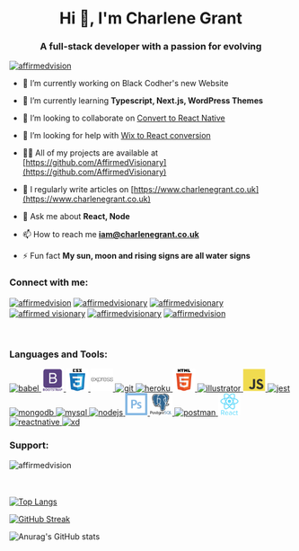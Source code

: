 <h1 align="center">Hi 👋, I'm Charlene Grant</h1>
<h3 align="center">A full-stack developer with a passion for evolving</h3>

<p align="left"> <a href="https://twitter.com/affirmedvision" target="blank"><img src="https://img.shields.io/twitter/follow/affirmedvision?logo=twitter&style=for-the-badge" alt="affirmedvision" /></a> </p>

- 🔭 I’m currently working on Black Codher's new Website

- 🌱 I’m currently learning **Typescript, Next.js, WordPress Themes**

- 👯 I’m looking to collaborate on [Convert to React Native](https://github.com/AffirmedVisionary/blackcodher-react-mybookcase2)

- 🤝 I’m looking for help with [Wix to React conversion](https://github.com/AffirmedVisionary/operationRewritePortfolio)

- 👨‍💻 All of my projects are available at [https://github.com/AffirmedVisionary](https://github.com/AffirmedVisionary)

- 📝 I regularly write articles on [https://www.charlenegrant.co.uk](https://www.charlenegrant.co.uk)

- 💬 Ask me about **React, Node**

- 📫 How to reach me **iam@charlenegrant.co.uk**

- ⚡ Fun fact **My sun, moon and rising signs are all water signs**

<h3 align="left">Connect with me:</h3>
<p align="left">
<a href="https://twitter.com/affirmedvision" target="blank"><img align="center" <img src="https://img.icons8.com/ios-glyphs/30/ffffff/twitter--v1.png" alt="affirmedvision" height="30" width="40" /></a>
<a href="https://linkedin.com/in/affirmedvisionary" target="blank"><img align="center" src="https://img.icons8.com/material-outlined/24/ffffff/linkedin--v1.png" alt="affirmedvisionary" height="30" width="40" /></a>
<a href="https://instagram.com/affirmedvisionary" target="blank"><img align="center" src="https://img.icons8.com/ios/50/ffffff/instagram-new--v1.png" alt="affirmedvisionary" height="30" width="40" /></a>
<a href="https://www.youtube.com/c/affirmed visionary" target="blank"><img align="center" src="https://img.icons8.com/ios-glyphs/30/ffffff/youtube--v1.png" alt="affirmed visionary" height="30" width="40" /></a>
<a href="https://auth.geeksforgeeks.org/user/affirmedvisionary" target="blank"><img align="center" src="https://cdn.jsdelivr.net/npm/simple-icons@3.0.1/icons/geeksforgeeks.svg" alt="affirmedvisionary" height="30" width="40" /></a>
<a href="https://www.topcoder.com/members/affirmedvision" target="blank"><img align="center" src="https://cdn.jsdelivr.net/npm/simple-icons@3.0.1/icons/topcoder.svg" alt="affirmedvision" height="30" width="40" /></a>
</p>
<img />
<h3 align="left">Languages and Tools:</h3>
<p align="left"> <a href="https://babeljs.io/" target="_blank"> <img src="https://www.vectorlogo.zone/logos/babeljs/babeljs-icon.svg" alt="babel" width="40" height="40"/> </a> <a href="https://getbootstrap.com" target="_blank"> <img src="https://raw.githubusercontent.com/devicons/devicon/master/icons/bootstrap/bootstrap-plain-wordmark.svg" alt="bootstrap" width="40" height="40"/> </a> <a href="https://www.w3schools.com/css/" target="_blank"> <img src="https://raw.githubusercontent.com/devicons/devicon/master/icons/css3/css3-original-wordmark.svg" alt="css3" width="40" height="40"/> </a> <a href="https://expressjs.com" target="_blank"> <img src="https://raw.githubusercontent.com/devicons/devicon/master/icons/express/express-original-wordmark.svg" alt="express" width="40" height="40"/> </a> <a href="https://git-scm.com/" target="_blank"> <img src="https://www.vectorlogo.zone/logos/git-scm/git-scm-icon.svg" alt="git" width="40" height="40"/> </a> <a href="https://heroku.com" target="_blank"> <img src="https://www.vectorlogo.zone/logos/heroku/heroku-icon.svg" alt="heroku" width="40" height="40"/> </a> <a href="https://www.w3.org/html/" target="_blank"> <img src="https://raw.githubusercontent.com/devicons/devicon/master/icons/html5/html5-original-wordmark.svg" alt="html5" width="40" height="40"/> </a> <a href="https://www.adobe.com/in/products/illustrator.html" target="_blank"> <img src="https://www.vectorlogo.zone/logos/adobe_illustrator/adobe_illustrator-icon.svg" alt="illustrator" width="40" height="40"/> </a> <a href="https://developer.mozilla.org/en-US/docs/Web/JavaScript" target="_blank"> <img src="https://raw.githubusercontent.com/devicons/devicon/master/icons/javascript/javascript-original.svg" alt="javascript" width="40" height="40"/> </a> <a href="https://jestjs.io" target="_blank"> <img src="https://www.vectorlogo.zone/logos/jestjsio/jestjsio-icon.svg" alt="jest" width="40" height="40"/> </a> <a href="https://www.mongodb.com/" target="_blank"> <img src="https://img.icons8.com/color/48/ffffff/mongodb.png" alt="mongodb" width="40" height="40"/> </a> <a href="https://www.mysql.com/" target="_blank"> <img src="https://img.icons8.com/material-rounded/24/ffffff/mysql-logo.png" alt="mysql" width="40" height="40"/> </a> <a href="https://nodejs.org" target="_blank"> <img src="https://img.icons8.com/windows/32/ffffff/node-js.png" alt="nodejs" width="40" height="40"/> </a> <a href="https://www.photoshop.com/en" target="_blank"> <img src="https://raw.githubusercontent.com/devicons/devicon/master/icons/photoshop/photoshop-line.svg" alt="photoshop" width="40" height="40"/> </a> <a href="https://www.postgresql.org" target="_blank"> <img src="https://raw.githubusercontent.com/devicons/devicon/master/icons/postgresql/postgresql-original-wordmark.svg" alt="postgresql" width="40" height="40"/> </a> <a href="https://postman.com" target="_blank"> <img src="https://www.vectorlogo.zone/logos/getpostman/getpostman-icon.svg" alt="postman" width="40" height="40"/> </a> <a href="https://reactjs.org/" target="_blank"> <img src="https://raw.githubusercontent.com/devicons/devicon/master/icons/react/react-original-wordmark.svg" alt="react" width="40" height="40"/> </a> <a href="https://reactnative.dev/" target="_blank"> <img src="https://reactnative.dev/img/header_logo.svg" alt="reactnative" width="40" height="40"/> </a> <a href="https://www.adobe.com/products/xd.html" target="_blank"> <img src="https://cdn.worldvectorlogo.com/logos/adobe-xd.svg" alt="xd" width="40" height="40"/> </a> </p>

<h3 align="left">Support:</h3>
<p><a href="https://www.buymeacoffee.com/affirmedvision"> <img align="left" src="https://cdn.buymeacoffee.com/buttons/v2/default-yellow.png" height="50" width="210" alt="affirmedvision" /></a></p><br><br>
<br>

[![Top Langs](https://github-readme-stats.vercel.app/api/top-langs/?username=AffirmedVisionary&theme=dark)](https://github.com/anuraghazra/github-readme-stats)

[![GitHub Streak](http://github-readme-streak-stats.herokuapp.com?user=AffirmedVisionary&theme=dark&ring=FFCC66&fire=FFCC66&currStreakLabel=FFCC66)](https://git.io/streak-stats)

![Anurag's GitHub stats](https://github-readme-stats.vercel.app/api?username=AffirmedVisionary&count_private=true&show_icons=true&theme=dark)
